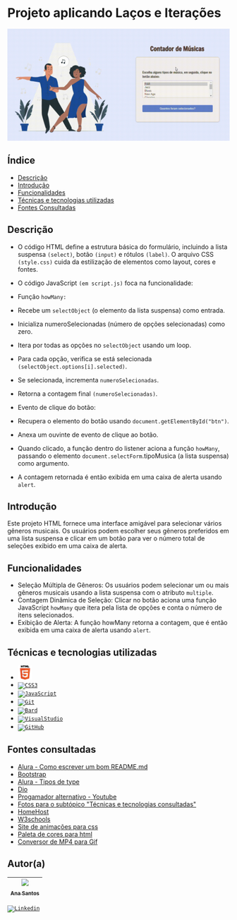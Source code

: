 # Projeto aplicando Laços e Iterações

![musicas](img/contadordemusicas.gif)

## Índice
* [Descrição](#descrição)
* [Introdução](#introdução)
* [Funcionalidades](#funcionalidades)
* [Técnicas e tecnologias utilizadas](#técnicas-e-tecnologias-utilizadas)
* [Fontes Consultadas](#fontes-consultadas)


## Descrição
- O código HTML define a estrutura básica do formulário, incluindo a lista suspensa ``(select)``, botão ``(input)`` e rótulos ``(label)``. O arquivo CSS ``(style.css)`` cuida da estilização de elementos como layout, cores e fontes.

- O código JavaScript ``(em script.js)`` foca na funcionalidade:

- Função ``howMany:``
- Recebe um ``selectObject`` (o elemento da lista suspensa) como entrada.
- Inicializa numeroSelecionadas (número de opções selecionadas) como zero.
- Itera por todas as opções no ``selectObject`` usando um loop.
- Para cada opção, verifica se está selecionada ``(selectObject.options[i].selected)``.
- Se selecionada, incrementa ``numeroSelecionadas``.
- Retorna a contagem final ``(numeroSelecionadas)``.

- Evento de clique do botão:
- Recupera o elemento do botão usando ``document.getElementById("btn")``.
- Anexa um ouvinte de evento de clique ao botão.
- Quando clicado, a função dentro do listener aciona a função ``howMany``, passando o elemento ``document.selectForm``.tipoMusica (a lista suspensa) como argumento.
- A contagem retornada é então exibida em uma caixa de alerta usando ``alert``.


## Introdução
Este projeto HTML fornece uma interface amigável para selecionar vários gêneros musicais. Os usuários podem escolher seus gêneros preferidos em uma lista suspensa e clicar em um botão para ver o número total de seleções exibido em uma caixa de alerta.


## Funcionalidades
- Seleção Múltipla de Gêneros: Os usuários podem selecionar um ou mais gêneros musicais usando a lista suspensa com o atributo ``multiple``.
- Contagem Dinâmica de Seleção: Clicar no botão aciona uma função JavaScript ``howMany`` que itera pela lista de opções e conta o número de itens selecionados.
- Exibição de Alerta: A função howMany retorna a contagem, que é então exibida em uma caixa de alerta usando ``alert``.


## Técnicas e tecnologias utilizadas
* [<code><img height="32" src="https://raw.githubusercontent.com/github/explore/80688e429a7d4ef2fca1e82350fe8e3517d3494d/topics/html/html.png" alt="HTML5"/></code>](https://developer.mozilla.org/pt-BR/docs/Web/HTML)
* [<code><img height="32" src="https://cdn.worldvectorlogo.com/logos/css-3.svg" alt="CSS3"/></code>](https://developer.mozilla.org/pt-BR/docs/Web/CSS)
* [<code><img height="32" src="https://upload.wikimedia.org/wikipedia/commons/6/6a/JavaScript-logo.png" alt="JavaScript"/></code>](https://developer.mozilla.org/pt-BR/docs/Web/JavaScript)
* [<code><img height="32" src="https://www.malwarebytes.com/wp-content/uploads/sites/2/2023/01/asset_upload_file97293_255583.jpg" alt="Git"/></code>](https://git-scm.com/)
* [<code><img height="32" src="https://blog.netscandigital.com/wp-content/uploads/2023/07/O-que-e-o-Google-Bard.png" alt="Bard"/></code>](https://bard.google.com/chat?hl=pt)
* [<code><img height="32" src="https://img.shields.io/badge/VSCode-0078D4?style=for-the-badge&logo=visual%20studio%20code&logoColor=white" alt="VisualStudio"/></code>](https://code.visualstudio.com/)
* [<code><img height="32" src="https://img.shields.io/badge/GitHub-100000?style=for-the-badge&logo=github&logoColor=white" alt="GitHub"/></code>](https://github.com/)


## Fontes consultadas 
* [Alura - Como escrever um bom README.md](https://www.alura.com.br/artigos/escrever-bom-readme)
* [Bootstrap](https://getbootstrap.com/docs/5.3/forms/checks-radios/#radios)
* [Alura - Tipos de type](https://cursos.alura.com.br/forum/topico-type-do-campo-telefone-104370)
* [Dio](https://www.dio.me/articles/tutorial-criando-um-readme-bonitao-para-o-seu-github)
* [Progamador alternativo - Youtube](https://youtu.be/HJ16WEmOWTw?si=UFvCAtBHbuCc08Hu)
* [Fotos para o subtópico "Técnicas e tecnologias consultadas"](https://github.com/alexandresanlim/Badges4-README.md-Profile)
* [HomeHost](https://www.homehost.com.br/blog/tutoriais/html-buttton/)
* [W3schools](https://www.w3schools.com/js/js_window_location.asp)
* [Site de animações para css](https://storyset.com/search)
* [Paleta de cores para html](https://paletadecolores.online/pt/azul/indigo/)
* [Conversor de MP4 para Gif](https://cloudconvert.com/)


## Autor(a)
|  [<img loading="lazy" src="https://avatars.githubusercontent.com/u/140712281?v=4" width=115><br><sub>Ana Santos</sub>](https://github.com/AnaLu1za) |  
| :---: |

[<code><img height="32" src="https://t.ctcdn.com.br/IwwDh-BajTE4ZwE4zuIcvz9Q2ZY=/i490027.jpeg" alt="Linkedin"/></code>](https://www.linkedin.com/posts/ana-luiza-santos-a5032a2a2_projeto-acad%C3%AAmico-valida%C3%A7%C3%A3o-de-tela-de-activity-7189273725291163648-fbh6?utm_source=share&utm_medium=member_ios)